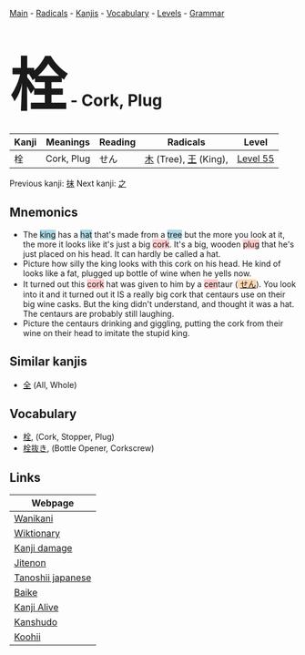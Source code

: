 <style> bigfont {font-size: 100px}</style>
[Main](../README.md) -
[Radicals](../radicals.md) -
[Kanjis](../kanjis.md) -
[Vocabulary](../vocabulary.md) -
[Levels](../levels.md) -
[Grammar](../grammar.md)
# <bigfont> 栓</bigfont> - Cork, Plug 

| Kanji | Meanings | Reading | Radicals | Level |
| --- | --- | --- | --- | --- |
| 栓 | Cork, Plug | せん | [木](../radicals/木.md) (Tree), [王](../radicals/王.md) (King),  | [Level 55](../levels/wk_level55.md) |

Previous kanji: [抹](抹.md) Next kanji: [之](之.md) 

## Mnemonics
 * The <span style="background-color:#ADD8E6"> king</span> has a <span style="background-color:#ADD8E6"> hat</span> that's made from a <span style="background-color:#ADD8E6"> tree</span> but the more you look at it, the more it looks like it's just a big <span style="background-color:#ffcccb"> cork</span>. It's a big, wooden <span style="background-color:#ffcccb"> plug</span> that he's just placed on his head. It can hardly be called a hat.
* Picture how silly the king looks with this cork on his head. He kind of looks like a fat, plugged up bottle of wine when he yells now.
* It turned out this <span style="background-color:#ffcccb"> cork</span> hat was given to him by a <span style="background-color:#ffcccb"> cen</span>taur (<span style="background-color:#fed8b1"> [せん](https://jisho.org/search/せん)</span>). You look into it and it turned out it IS a really big cork that centaurs use on their big wine casks. But the king didn't understand, and thought it was a hat. The centaurs are probably still laughing.
* Picture the centaurs drinking and giggling, putting the cork from their wine on their head to imitate the stupid king.


## Similar kanjis
 * [全](全.md) (All, Whole)


## Vocabulary
 * [栓](../vocabulary/栓.md), (Cork, Stopper, Plug)
* [栓抜き](../vocabulary/栓.md), (Bottle Opener, Corkscrew)



## Links 

| Webpage |
| --- |
| [Wanikani          ](https://www.wanikani.com/kanji/栓) |
| [Wiktionary        ](https://en.wiktionary.org/wiki/栓) |
| [Kanji damage      ](http://www.kanjidamage.com/kanji/search?utf8=✓&q=栓) |
| [Jitenon           ](https://jitenon.com/kanji/栓) |
| [Tanoshii japanese ](https://www.tanoshiijapanese.com/dictionary/kanji.cfm?k=栓) |
| [Baike             ](https://baike.baidu.com/item/栓) |
| [Kanji Alive       ](https://app.kanjialive.com/栓) |
| [Kanshudo          ](https://www.kanshudo.com/searchmn?q=栓) |
| [Koohii            ](https://kanji.koohii.com/study/kanji/栓) |
